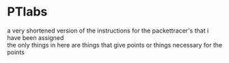 # PTlabs
a very shortened version of the instructions for the packettracer's that i have been assigned    
the only things in here are things that give points or things necessary for the points
